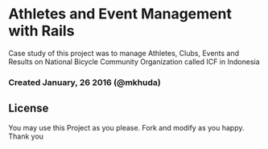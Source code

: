 # Athletes and Event Management with Rails
Case study of this project was to manage Athletes, Clubs, Events and Results on National Bicycle Community Organization called ICF in Indonesia

### Created January, 26 2016 (@mkhuda)

## License
You may use this Project as you please. Fork and modify as you happy. Thank you
